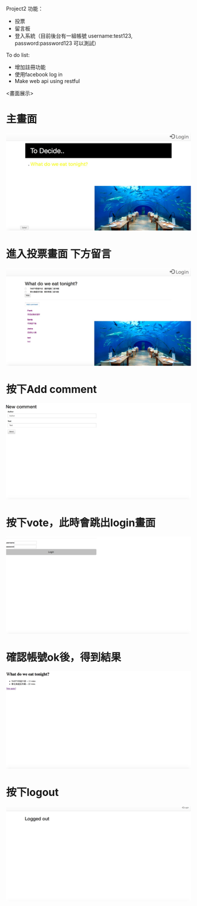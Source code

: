 Project2
功能：
<ul>
<li>投票</li>
<li>留言板</li>
<li>登入系統（目前後台有一組帳號 username:test123, password:password123 可以測試）</li>
</ul>
To do list:
<ul>
<li>增加註冊功能</li>
<li>使用facebook log in</li>
<li>Make web api using restful</li>
</ul>
<畫面展示>
<h1>主畫面</h1>
<img src="https://github.com/Kiollpt/Project2/blob/master/1.gif"/>
<h1>進入投票畫面 下方留言</h1>
<img src="https://github.com/Kiollpt/Project2/blob/master/2.gif"/>
<h1>按下Add comment</h1>
<img src="https://github.com/Kiollpt/Project2/blob/master/3.gif"/>
<h1>按下vote，此時會跳出login畫面</h1>
<img src="https://github.com/Kiollpt/Project2/blob/master/4.gif"/>
<h1>確認帳號ok後，得到結果</h1>
<img src="https://github.com/Kiollpt/Project2/blob/master/5.gif"/>
<h1>按下logout</h1>
<img src="https://github.com/Kiollpt/Project2/blob/master/6.gif"/>

